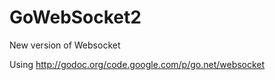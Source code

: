 GoWebSocket2
============

New version of Websocket

Using http://godoc.org/code.google.com/p/go.net/websocket
